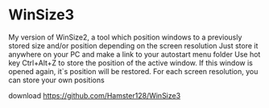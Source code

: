 # WinSize3
My version of WinSize2, a tool which position windows to a previously stored size and/or position depending on the screen resolution
Just store it anywhere on your PC and make a link to your autostart menu folder
Use hot key Ctrl+Alt+Z to store the position of the active window.
If this window is opened again, it`s position will be restored.
For each screen resolution, you can store your own positions

download
https://github.com/Hamster128/WinSize3
